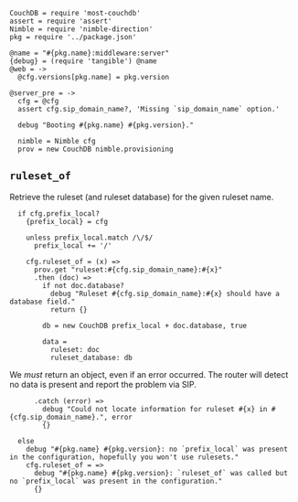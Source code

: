     CouchDB = require 'most-couchdb'
    assert = require 'assert'
    Nimble = require 'nimble-direction'
    pkg = require '../package.json'

    @name = "#{pkg.name}:middleware:server"
    {debug} = (require 'tangible') @name
    @web = ->
      @cfg.versions[pkg.name] = pkg.version

    @server_pre = ->
      cfg = @cfg
      assert cfg.sip_domain_name?, 'Missing `sip_domain_name` option.'

      debug "Booting #{pkg.name} #{pkg.version}."

      nimble = Nimble cfg
      prov = new CouchDB nimble.provisioning

`ruleset_of`
------------

Retrieve the ruleset (and ruleset database) for the given ruleset name.

      if cfg.prefix_local?
        {prefix_local} = cfg

        unless prefix_local.match /\/$/
          prefix_local += '/'

        cfg.ruleset_of = (x) =>
          prov.get "ruleset:#{cfg.sip_domain_name}:#{x}"
          .then (doc) =>
            if not doc.database?
              debug "Ruleset #{cfg.sip_domain_name}:#{x} should have a database field."
              return {}

            db = new CouchDB prefix_local + doc.database, true

            data =
              ruleset: doc
              ruleset_database: db

We _must_ return an object, even if an error occurred. The router will detect no data is present and report the problem via SIP.

          .catch (error) =>
            debug "Could not locate information for ruleset #{x} in #{cfg.sip_domain_name}.", error
            {}

      else
        debug "#{pkg.name} #{pkg.version}: no `prefix_local` was present in the configuration, hopefully you won't use rulesets."
        cfg.ruleset_of = =>
          debug "#{pkg.name} #{pkg.version}: `ruleset_of` was called but no `prefix_local` was present in the configuration."
          {}
